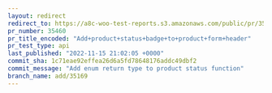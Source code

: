 ```yaml
---
layout: redirect
redirect_to: https://a8c-woo-test-reports.s3.amazonaws.com/public/pr/35460/api/index.html
pr_number: 35460
pr_title_encoded: "Add+product+status+badge+to+product+form+header"
pr_test_type: api
last_published: "2022-11-15 21:02:05 +0000"
commit_sha: 1c71eae92effea26d6a5fd78648176addc49dbf2
commit_message: "Add enum return type to product status function"
branch_name: add/35169
---
```

